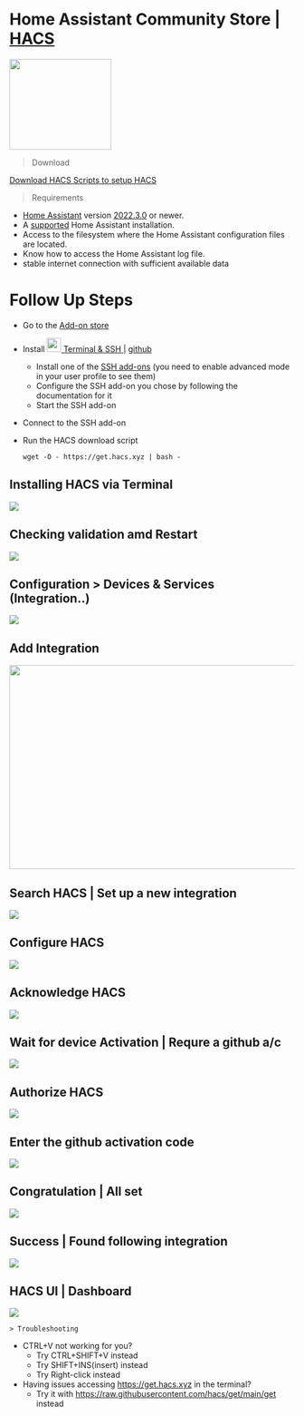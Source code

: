 # Home Assistant Community Store | <a href="https://hacs.xyz/">HACS</a>
<img src="https://assets.hacs.xyz/logo.svg" width="180px" height="160px"/>

> Download 

  <a href="https://github.com/hacs/get">Download HACS Scripts to setup HACS</a>

> Requirements

  * <a href="https://www.home-assistant.io/">Home Assistant</a> version <a href="https://my.home-assistant.io/redirect/info">2022.3.0</a> or newer.
  * A <a href="https://github.com/home-assistant/architecture/blob/master/adr/0012-define-supported-installation-method.md">supported</a> Home Assistant installation.
  * Access to the filesystem where the Home Assistant configuration files are located.
  * Know how to access the Home Assistant log file.
  * stable internet connection with sufficient available data

# Follow Up Steps

  * Go to the <a href="https://my.home-assistant.io/redirect/supervisor_store/">Add-on store</a>
  * Install <a href="http://homeassistant.local:8123/hassio/addon/core_ssh/info"><img src="https://github.com/home-assistant/addons/blob/master/ssh/icon.png" width="25px" height="25px"/> Terminal & SSH </a> | <a href="https://github.com/home-assistant/hassio-addons/tree/master/ssh">github</a>
    * Install one of the <a href="">SSH add-ons</a> (you need to enable advanced mode in your user profile to see them) 
    * Configure the SSH add-on you chose by following the documentation for it
    * Start the SSH add-on
  * Connect to the SSH add-on
  * Run the HACS download script

        wget -O - https://get.hacs.xyz | bash -
## Installing HACS via Terminal
<img src="https://github.com/SanjeevStephan/HomeAssistantOnPi/blob/main/samples_images/hacs_setup/01-installing-on-terminal.png" /> <br/>

## Checking validation amd Restart
<img src="https://github.com/SanjeevStephan/HomeAssistantOnPi/blob/main/samples_images/hacs_setup/02-checking-validation-and-restart.png"/> <br/>

## Configuration > Devices & Services (Integration..)
<img src="https://github.com/SanjeevStephan/HomeAssistantOnPi/blob/main/samples_images/hacs_setup/03-configuration-integrations.png"/> <br/>

## Add Integration
<img src="https://github.com/SanjeevStephan/HomeAssistantOnPi/blob/main/samples_images/hacs_setup/04-add-integration.png" width="720px" height="360px" /> <br/>

## Search HACS | Set up a new integration
<img src="https://github.com/SanjeevStephan/HomeAssistantOnPi/blob/main/samples_images/hacs_setup/05-set-up-a-new-integration.png"/> <br/>

## Configure HACS
<img src="https://github.com/SanjeevStephan/HomeAssistantOnPi/blob/main/samples_images/hacs_setup/06-configure-hacs.png"/> <br/>

## Acknowledge HACS 
<img src="https://github.com/SanjeevStephan/HomeAssistantOnPi/blob/main/samples_images/hacs_setup/07-acknowledge-hacs.png"/> <br/>

## Wait for device Activation | Requre a github a/c 
<img src="https://github.com/SanjeevStephan/HomeAssistantOnPi/blob/main/samples_images/hacs_setup/08-wait-for-device-activation-require-a-github-account.png"/> <br/>

## Authorize HACS
<img src="https://github.com/SanjeevStephan/HomeAssistantOnPi/blob/main/samples_images/hacs_setup/09-authorize-hacs.png"/> <br/>

## Enter the github activation code
<img src="https://github.com/SanjeevStephan/HomeAssistantOnPi/blob/main/samples_images/hacs_setup/10-enter-the-github-activation-code.png"/> <br/>

## Congratulation | All set 
<img src="https://github.com/SanjeevStephan/HomeAssistantOnPi/blob/main/samples_images/hacs_setup/11-congrats-all-set.png"/> <br/>

## Success | Found following integration
<img src="https://github.com/SanjeevStephan/HomeAssistantOnPi/blob/main/samples_images/hacs_setup/12-success-found-the-devices.png"/> <br/>

## HACS UI | Dashboard 
<img src="https://github.com/SanjeevStephan/HomeAssistantOnPi/blob/main/samples_images/hacs_setup/13-hacs-ui.png"/> <br/>

    > Troubleshooting

  * CTRL+V not working for you?
    * Try CTRL+SHIFT+V instead
    * Try SHIFT+INS(insert) instead
    * Try Right-click instead
  * Having issues accessing https://get.hacs.xyz in the terminal?
    * Try it with https://raw.githubusercontent.com/hacs/get/main/get instead

